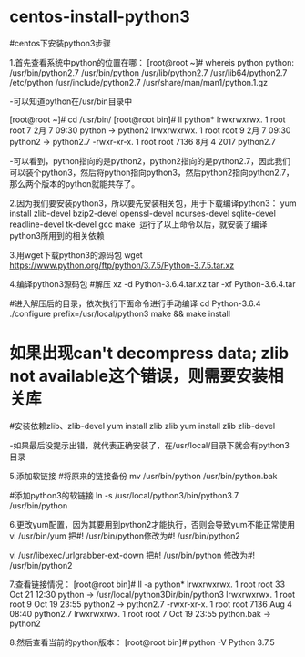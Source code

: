 # centos-install-python3
#centos下安装python3步骤

1.首先查看系统中python的位置在哪：
[root@root ~]# whereis python
 python: /usr/bin/python2.7 /usr/bin/python /usr/lib/python2.7 /usr/lib64/python2.7 /etc/python /usr/include/python2.7    /usr/share/man/man1/python.1.gz

-可以知道python在/usr/bin目录中

[root@root ~]# cd /usr/bin/
[root@root bin]# ll python*
lrwxrwxrwx. 1 root root    7 2月   7 09:30 python -> python2
lrwxrwxrwx. 1 root root    9 2月   7 09:30 python2 -> python2.7
-rwxr-xr-x. 1 root root 7136 8月   4 2017 python2.7

-可以看到，python指向的是python2，python2指向的是python2.7，因此我们可以装个python3，然后将python指向python3，然后python2指向python2.7，那么两个版本的python就能共存了。


2.因为我们要安装python3，所以要先安装相关包，用于下载编译python3：
yum install zlib-devel bzip2-devel openssl-devel ncurses-devel sqlite-devel readline-devel tk-devel gcc make 
运行了以上命令以后，就安装了编译python3所用到的相关依赖


3.用wget下载python3的源码包
wget https://www.python.org/ftp/python/3.7.5/Python-3.7.5.tar.xz


4.编译python3源码包
#解压
xz -d Python-3.6.4.tar.xz
tar -xf Python-3.6.4.tar
 
#进入解压后的目录，依次执行下面命令进行手动编译
cd Python-3.6.4
./configure prefix=/usr/local/python3
make && make install
 
# 如果出现can't decompress data; zlib not available这个错误，则需要安装相关库
#安装依赖zlib、zlib-devel
yum install zlib zlib
yum install zlib zlib-devel

-如果最后没提示出错，就代表正确安装了，在/usr/local/目录下就会有python3目录


5.添加软链接
#将原来的链接备份
mv /usr/bin/python /usr/bin/python.bak
 
#添加python3的软链接
ln -s /usr/local/python3/bin/python3.7 /usr/bin/python


6.更改yum配置，因为其要用到python2才能执行，否则会导致yum不能正常使用
vi /usr/bin/yum
把#! /usr/bin/python修改为#! /usr/bin/python2
 
vi /usr/libexec/urlgrabber-ext-down
把#! /usr/bin/python 修改为#! /usr/bin/python2


7.查看链接情况：
[root@root bin]# ll -a python*
lrwxrwxrwx. 1 root root   33 Oct 21 12:30 python -> /usr/local/python3Dir/bin/python3
lrwxrwxrwx. 1 root root    9 Oct 19 23:55 python2 -> python2.7
-rwxr-xr-x. 1 root root 7136 Aug  4 08:40 python2.7
lrwxrwxrwx. 1 root root    7 Oct 19 23:55 python.bak -> python2


8.然后查看当前的python版本：
[root@root bin]# python -V
Python 3.7.5
